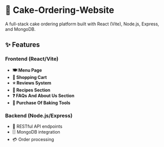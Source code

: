 # 🍰 Cake-Ordering-Website
A full-stack cake ordering platform built with React (Vite), Node.js, Express, and MongoDB.

## ✨ Features

### Frontend (React/Vite)
- **🍽️ Menu Page**
- **🛒 Shopping Cart**
- **⭐ Reviews System**
- **📜 Recipes Section**
- **❓ FAQs And About Us Section**
- **🔧 Purchase Of Baking Tools**

### Backend (Node.js/Express)
- 🚀 RESTful API endpoints
- 🗄️ MongoDB integration
- 💳 Order processing
